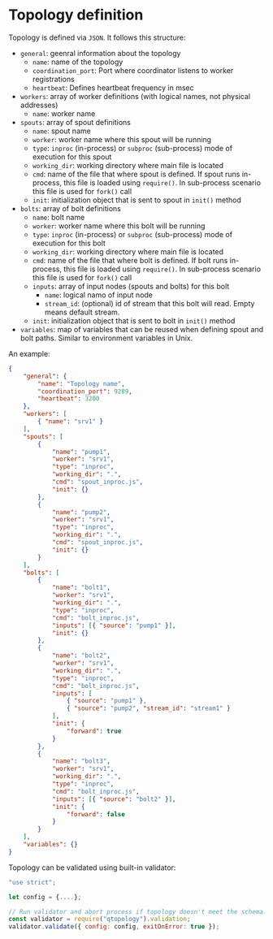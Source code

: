 # Topology definition

Topology is defined via `JSON`. It follows this structure:

- `general`: geenral information about the topology
    - `name`: name of the topology
    - `coordination_port`: Port where coordinator listens to worker registrations
    - `heartbeat`: Defines heartbeat frequency in msec
- `workers`: array of worker definitions (with logical names, not physical addresses)
    - `name`: worker name
- `spouts`: array of spout definitions
    - `name`: spout name
    - `worker`: worker name where this spout will be running
    - `type`: `inproc` (in-process) or `subproc` (sub-process) mode of execution for this spout
    - `working_dir`: working directory where main file is located
    - `cmd`: name of the file that where spout is defined. If spout runs in-process, this file is loaded using `require()`. In sub-process scenario this file is used for `fork()` call
    - `init`: initialization object that is sent to spout in `init()` method
- `bolts`: array of bolt definitions
    - `name`: bolt name
    - `worker`: worker name where this bolt will be running
    - `type`: `inproc` (in-process) or `subproc` (sub-process) mode of execution for this bolt
    - `working_dir`: working directory where main file is located
    - `cmd`: name of the file that where bolt is defined. If bolt runs in-process, this file is loaded using `require()`. In sub-process scenario this file is used for `fork()` call
    - `inputs`: array of input nodes (spouts and bolts) for this bolt
        - `name`: logical namo of input node
        - `stream_id`: (optional) id of stream that this bolt will read. Empty means default stream.
    - `init`: initialization object that is sent to bolt in `init()` method
- `variables`: map of variables that can be reused when defining spout and bolt paths. Similar to environment variables in Unix.

An example:

```````````json
{
    "general": {
        "name": "Topology name",
        "coordination_port": 9289,
        "heartbeat": 3200
    },
    "workers": [
        { "name": "srv1" }
    ],
    "spouts": [
        {
            "name": "pump1",
            "worker": "srv1",
            "type": "inproc",
            "working_dir": ".",
            "cmd": "spout_inproc.js",
            "init": {}
        },
        {
            "name": "pump2",
            "worker": "srv1",
            "type": "inproc",
            "working_dir": ".",
            "cmd": "spout_inproc.js",
            "init": {}
        }
    ],
    "bolts": [
        {
            "name": "bolt1",
            "worker": "srv1",
            "working_dir": ".",
            "type": "inproc",
            "cmd": "bolt_inproc.js",
            "inputs": [{ "source": "pump1" }],
            "init": {}
        },
        {
            "name": "bolt2",
            "worker": "srv1",
            "working_dir": ".",
            "type": "inproc",
            "cmd": "bolt_inproc.js",
            "inputs": [
                { "source": "pump1" },
                { "source": "pump2", "stream_id": "stream1" }
            ],
            "init": {
                "forward": true
            }
        },
        {
            "name": "bolt3",
            "worker": "srv1",
            "working_dir": ".",
            "type": "inproc",
            "cmd": "bolt_inproc.js",
            "inputs": [{ "source": "bolt2" }],
            "init": {
                "forward": false
            }
        }
    ],
    "variables": {}
}
```````````

Topology can be validated using built-in validator:

``````````javascript
"use strict";

let config = {....};

// Run validator and abort process if topology doesn't meet the schema.
const validator = require("qtopology").validation;
validator.validate({ config: config, exitOnError: true });
``````````
